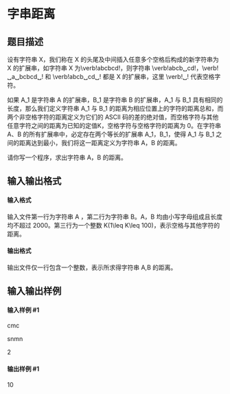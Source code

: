 
# 字串距离
## 题目描述
设有字符串 X，我们称在 X 的头尾及中间插入任意多个空格后构成的新字符串为 X 的扩展串，如字符串 X 为\verb!abcbcd!，则字符串 \verb!abcb␣cd!，\verb!␣a␣bcbcd␣! 和 \verb!abcb␣cd␣! 都是 X 的扩展串，这里 \verb!␣! 代表空格字符。

如果 A_1 是字符串 A 的扩展串，B_1 是字符串 B 的扩展串，A_1 与 B_1 具有相同的长度，那么我们定义字符串 A_1 与 B_1 的距离为相应位置上的字符的距离总和，而两个非空格字符的距离定义为它们的 ASCII 码的差的绝对值，而空格字符与其他任意字符之间的距离为已知的定值K，空格字符与空格字符的距离为 0。在字符串 A、B 的所有扩展串中，必定存在两个等长的扩展串 A_1，B_1，使得 A_1 与 B_1 之间的距离达到最小，我们将这一距离定义为字符串 A，B 的距离。

请你写一个程序，求出字符串 A，B 的距离。

## 输入输出格式
#### 输入格式

输入文件第一行为字符串 A ，第二行为字符串 B。A，B 均由小写字母组成且长度均不超过 2000。第三行为一个整数 K(1\leq K\leq 100)，表示空格与其他字符的距离。

#### 输出格式

输出文件仅一行包含一个整数，表示所求得字符串 A,B 的距离。

## 输入输出样例
#### 输入样例 #1
cmc
snmn
2

#### 输出样例 #1
10

